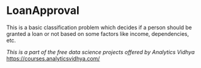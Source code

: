 # LoanApproval
This is a basic classification problem which decides if a person should be granted a loan or not based on some factors like income, dependencies, etc.

*This is a part of the free data science projects offered by Analytics Vidhya*  
https://courses.analyticsvidhya.com/
